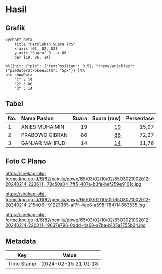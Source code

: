 # Hasil

## Grafik

```mermaid
xychart-beta
    title "Perolehan Suara TPS"
    x-axis [01, 02, 03]
    y-axis "Suara" 0 --> 86
    bar [19, 86, 14]
```

```mermaid
%%{init: {"pie": {"textPosition": 0.5}, "themeVariables": {"pieOuterStrokeWidth": "5px"}} }%%
pie showData
    "1" : 19
    "2" : 86
    "3" : 14
```

## Tabel

| No. | Nama Paslon    | Suara | Suara (raw) | Persentase |
|:--- |:-------------- | -----:| -----------:| ----------:|
| 1   | ANIES MUHAIMIN | 19    | [19][p-1]   | 15,97      |
| 2   | PRABOWO GIBRAN | 86    | [86][p-2]   | 72,27      |
| 3   | GANJAR MAHFUD  | 14    | [14][p-3]   | 11,76      |


[p-1]: https://github.com/gigit-pemilu/pemilu-2024-65-kalimantan-utara/blob/main/pilpres/hitung-suara/sub/65-kalimantan-utara/sub/03-nunukan/sub/02-nunukan/sub/1002-nunukan-barat/sub/012-tps/sub/paslon-1.txt
[p-2]: https://github.com/gigit-pemilu/pemilu-2024-65-kalimantan-utara/blob/main/pilpres/hitung-suara/sub/65-kalimantan-utara/sub/03-nunukan/sub/02-nunukan/sub/1002-nunukan-barat/sub/012-tps/sub/paslon-2.txt
[p-3]: https://github.com/gigit-pemilu/pemilu-2024-65-kalimantan-utara/blob/main/pilpres/hitung-suara/sub/65-kalimantan-utara/sub/03-nunukan/sub/02-nunukan/sub/1002-nunukan-barat/sub/012-tps/sub/paslon-3.txt

## Foto C Plano

https://sirekap-obj-formc.kpu.go.id/6f82/pemilu/ppwp/65/03/02/10/02/6503021002012-20240214-223611--78c50a04-7ff5-407a-b3fa-bef259e9161c.jpg

https://sirekap-obj-formc.kpu.go.id/6f82/pemilu/ppwp/65/03/02/10/02/6503021002012-20240214-215406--91223365-af7f-4ee8-a598-7847f4663535.jpg

https://sirekap-obj-formc.kpu.go.id/6f82/pemilu/ppwp/65/03/02/10/02/6503021002012-20240214-220011--9637e796-0ddd-4a68-a7ba-b105a1755b24.jpg


## Metadata

| Key        | Value               |
| ---------- | ------------------- |
| Time Stamp | 2024-02-15 21:01:18 |



